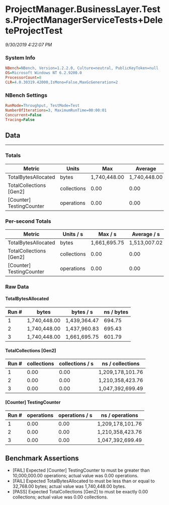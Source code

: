 ﻿# ProjectManager.BusinessLayer.Tests.ProjectManagerServiceTests+DeleteProjectTest
_9/30/2019 4:22:07 PM_
### System Info
```ini
NBench=NBench, Version=1.2.2.0, Culture=neutral, PublicKeyToken=null
OS=Microsoft Windows NT 6.2.9200.0
ProcessorCount=8
CLR=4.0.30319.42000,IsMono=False,MaxGcGeneration=2
```

### NBench Settings
```ini
RunMode=Throughput, TestMode=Test
NumberOfIterations=3, MaximumRunTime=00:00:01
Concurrent=False
Tracing=False
```

## Data
-------------------

### Totals
|          Metric |           Units |             Max |         Average |             Min |          StdDev |
|---------------- |---------------- |---------------- |---------------- |---------------- |---------------- |
|TotalBytesAllocated |           bytes |    1,740,448.00 |    1,740,448.00 |    1,740,448.00 |            0.00 |
|TotalCollections [Gen2] |     collections |            0.00 |            0.00 |            0.00 |            0.00 |
|[Counter] TestingCounter |      operations |            0.00 |            0.00 |            0.00 |            0.00 |

### Per-second Totals
|          Metric |       Units / s |         Max / s |     Average / s |         Min / s |      StdDev / s |
|---------------- |---------------- |---------------- |---------------- |---------------- |---------------- |
|TotalBytesAllocated |           bytes |    1,661,695.75 |    1,513,007.02 |    1,437,960.83 |      128,770.13 |
|TotalCollections [Gen2] |     collections |            0.00 |            0.00 |            0.00 |            0.00 |
|[Counter] TestingCounter |      operations |            0.00 |            0.00 |            0.00 |            0.00 |

### Raw Data
#### TotalBytesAllocated
|           Run # |           bytes |       bytes / s |      ns / bytes |
|---------------- |---------------- |---------------- |---------------- |
|               1 |    1,740,448.00 |    1,439,364.47 |          694.75 |
|               2 |    1,740,448.00 |    1,437,960.83 |          695.43 |
|               3 |    1,740,448.00 |    1,661,695.75 |          601.79 |

#### TotalCollections [Gen2]
|           Run # |     collections | collections / s |ns / collections |
|---------------- |---------------- |---------------- |---------------- |
|               1 |            0.00 |            0.00 |1,209,178,101.76 |
|               2 |            0.00 |            0.00 |1,210,358,423.76 |
|               3 |            0.00 |            0.00 |1,047,392,699.49 |

#### [Counter] TestingCounter
|           Run # |      operations |  operations / s | ns / operations |
|---------------- |---------------- |---------------- |---------------- |
|               1 |            0.00 |            0.00 |1,209,178,101.76 |
|               2 |            0.00 |            0.00 |1,210,358,423.76 |
|               3 |            0.00 |            0.00 |1,047,392,699.49 |


## Benchmark Assertions

* [FAIL] Expected [Counter] TestingCounter to must be greater than 10,000,000.00 operations; actual value was 0.00 operations.
* [FAIL] Expected TotalBytesAllocated to must be less than or equal to 32,768.00 bytes; actual value was 1,740,448.00 bytes.
* [PASS] Expected TotalCollections [Gen2] to must be exactly 0.00 collections; actual value was 0.00 collections.

